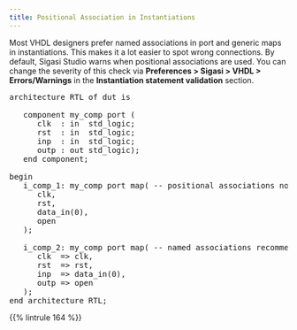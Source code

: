 ```yaml
---
title: Positional Association in Instantiations
---
```


Most VHDL designers prefer named associations in port and generic maps in instantiations. This makes it a lot easier to spot wrong connections.
By default, Sigasi Studio warns when positional associations are used. You can change the severity of this check via **Preferences > Sigasi > VHDL > Errors/Warnings** in the **Instantiation statement validation** section.

<pre>architecture RTL of dut is

   component my_comp port (
      clk  : in  std_logic;
      rst  : in  std_logic;
      inp  : in  std_logic;
      outp : out std_logic);
   end component;

begin
   i_comp_1: my_comp port map( -- positional associations not recommended
      <span class="warning">clk,</span>
      <span class="warning">rst,</span>
      <span class="warning">data_in(0),</span>
      <span class="warning">open</span>
   );

   i_comp_2: my_comp port map( -- named associations recommended
      <span class="goodcode">clk  => clk,</span>
      <span class="goodcode">rst  => rst,</span>
      <span class="goodcode">inp  => data_in(0),</span>
      <span class="goodcode">outp => open</span>
   );
end architecture RTL;</pre>

{{% lintrule 164 %}}
